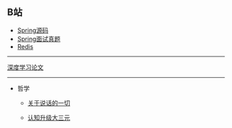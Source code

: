 <h2>B站</h2>

-   [Spring源码](https://www.bilibili.com/video/BV1GP4y1V778?spm_id_from=333.999.0.0)
-   [Spring面试真题](https://www.bilibili.com/video/BV1bK4y1u7UY?spm_id_from=333.999.0.0)
-   [Redis](https://www.bilibili.com/video/BV1GP4y1V778?spm_id_from=333.999.0.0)

<hr>

[深度学习论文](https://space.bilibili.com/96147410/favlist?fid=32744&ftype=collect&ctype=21)

<hr>

-   哲学

    -   [关于说话的一切](https://qqlyk.duanshu.com/#/course/08987542d3424dfc8d0a7a634a70297e)

    -   [认知升级大三元](https://qqlyk.duanshu.com/#/course/ad068a968b104c99a34d0b9cc3859324)




